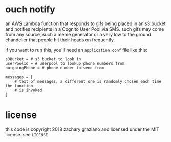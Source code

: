 # ouch notify

an AWS Lambda function that responds to gifs being placed in an s3 bucket and notifies
recipients in a Cognito User Pool via SMS. such gifs may come from any source, such a meme
generator or a very low to the ground chandelier that people hit their heads on frequently.

if you want to run this, you'll need an `application.conf` file like this:

```
s3Bucket = # s3 bucket to look in
userPoolId = # userpool to lookup phone numbers from
outgoingPhone = # phone number to send from

messages = [
    # text of messages, a different one is randomly chosen each time the function
    # is invoked
]
```

# license
this code is copyright 2018 zachary graziano and licensed under the MIT license. see
`LICENSE`